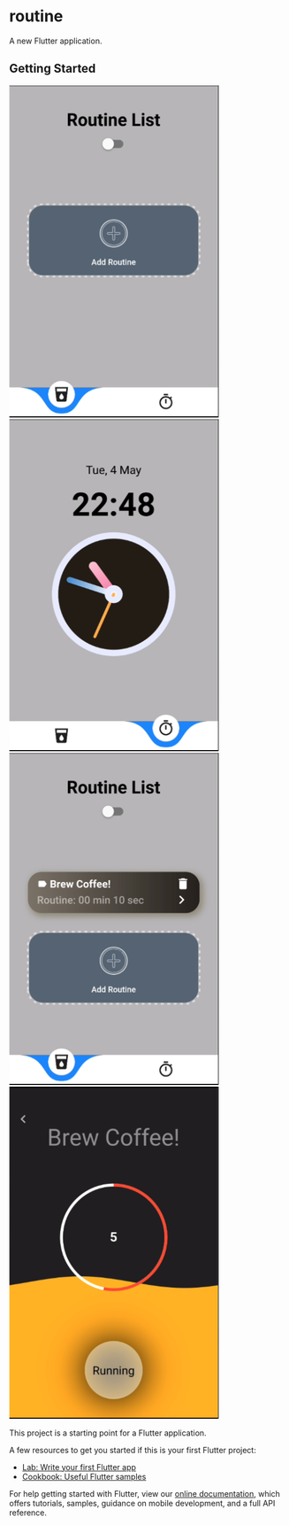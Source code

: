 # routine

A new Flutter application.

## Getting Started

<img src="screenshots/1.png" height="600">

<img src="screenshots/2.png" height="600">

<img src="screenshots/3.png" height="600">

<img src="screenshots/4.png" height="600">

This project is a starting point for a Flutter application.

A few resources to get you started if this is your first Flutter project:

- [Lab: Write your first Flutter app](https://flutter.dev/docs/get-started/codelab)
- [Cookbook: Useful Flutter samples](https://flutter.dev/docs/cookbook)

For help getting started with Flutter, view our
[online documentation](https://flutter.dev/docs), which offers tutorials,
samples, guidance on mobile development, and a full API reference.
